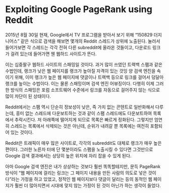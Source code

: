 Exploiting Google PageRank using Reddit
=======================================


2015년 8월 30일 현재, Google에서 TV 프로그램을 받아서 보기 위해 “150829 더지니어스” 같은 식으로 검색을 해보면 몇개의 Reddit 스레드가 상위에 노출된다. 눌러서 들어가보면 각 스레드는 각각 전혀 다른 subreddit에 올라온 것들이고, 다운로드 링크가 걸려 있는데 들어가면 웬 웹하드 사이트가 뜬다.

이는 십중팔구 웹하드 사이트의 스패밍일 것이다. 과거 많이 쓰였던 트랙백 스팸과 같은 수법인데, 랭크가 낮은 웹 페이지를 랭크가 높아질 자격이 있는 것잉 양 검색 엔진을 속이기 위해, 이미 랭크가 높은 웹 페이지에 댓글이나 트랙백 등으로 링크를 걸어서 덩달아 랭크를 높이는 수법이다. 이는 물론 스패밍이며 검색 엔진 어뷰징이다. 다행히 이제 그러한 방식의 스패밍은 포럼 소프트웨어 수준에서 링크를 자동으로 걸어주지 않는 식으로 많이 차단이 된 상태이다.

Reddit에서는 스팸 역시 단순히 정보성이 낮은, 즉 가치 없는 콘텐트로 일반화해서 다루는데, 흥미 없는 스레드에 다운보트하는 것과 같이 스팸 스레드에도 다운보트하여 목록에서 추락시킨다. 저 아래쪽에 떨어지게 되므로 목록은 빠르게 정화된다. 그렇지만 엄연히 스레드는 목록에서 삭제되는 것은 아닌데, 순위가 내려갈 뿐 목록에는 여전히 포함되어 있는 것이다.

Reddit은 트래픽이 매우 많은 사이트로, 각각의 subreddit도 대체로 랭크가 매우 높은 편이다. 그러한 노른자 터에 단 몇분이라도 스팸을 노출시킬 수 있다면 그것만으로 Google 검색 결과에서는 상당히 높은 위치에 자리 잡을 수 있게 된다.

아마 Google 검색 엔진은 내가 상상하는 것보다 훨씬 똑똑할테지만, 문득 PageRank 방식이 “웹 페이지에 걸리는 링크는 그 페이지 내용을 만든 사람의 의도로 넣은 것이다”라는 가정을 하고 있었고, 정적인 웹 페이지보다 댓글이 달리는 등의 동적인 웹 페이지가 훨씬 더 많아지면서 시대에 맞지 않는 가정이 된 것이 아닌가 하는 생각이 들었다.
